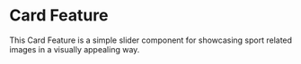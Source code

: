 # Card Feature

This Card Feature is a simple slider component for showcasing sport related images in a visually appealing way.
